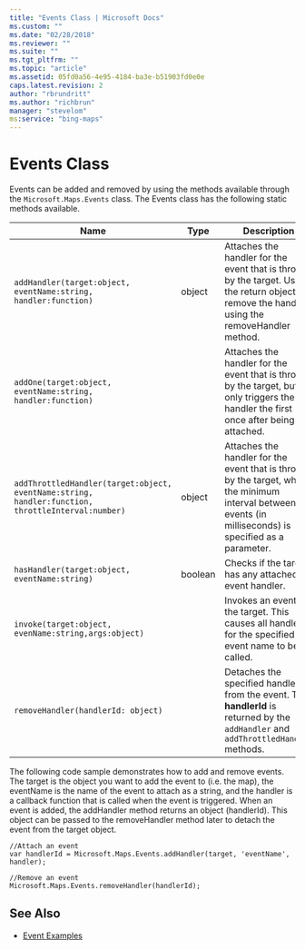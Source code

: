 ```yaml
---
title: "Events Class | Microsoft Docs"
ms.custom: ""
ms.date: "02/28/2018"
ms.reviewer: ""
ms.suite: ""
ms.tgt_pltfrm: ""
ms.topic: "article"
ms.assetid: 05fd0a56-4e95-4184-ba3e-b51903fd0e0e
caps.latest.revision: 2
author: "rbrundritt"
ms.author: "richbrun"
manager: "stevelom"
ms:service: "bing-maps"
---
```

# Events Class
Events can be added and removed by using the methods available through the `Microsoft.Maps.Events` class. The Events class has the following static methods available.

Name                                                                                            | Type      | Description
----------------------------------------------------------------------------------------------- | --------- | ------------------------
`addHandler(target:object, eventName:string, handler:function) `                                   | object    | Attaches the handler for the event that is thrown by the target. Use the return object to remove the handler using the removeHandler method. 
`addOne(target:object, eventName:string, handler:function)`                                                                                          |           | Attaches the handler for the event that is thrown by the target, but only triggers the handler the first once after being attached. 
`addThrottledHandler(target:object, eventName:string, handler:function, throttleInterval:number)` | object    | Attaches the handler for the event that is thrown by the target, where the minimum interval between events (in milliseconds) is specified as a parameter. 
`hasHandler(target:object, eventName:string)`                                                     | boolean   | Checks if the target has any attached event handler.
`invoke(target:object, evenName:string,args:object)`                                              |           | Invokes an event on the target. This causes all handlers for the specified event name to be called.
`removeHandler(handlerId: object)`                                                                |           | Detaches the specified handler from the event. The **handlerId** is returned by the `addHandler` and `addThrottledHandler` methods.

The following code sample demonstrates how to add and remove events. The target is the object you want to add the event to (i.e. the map), the eventName is the name of the event to attach as a string, and the handler is a callback function that is called when the event is triggered. When an event is added, the addHandler method returns an object (handlerId). This object can be passed to the removeHandler method later to detach the event from the target object.

```
//Attach an event
var handlerId = Microsoft.Maps.Events.addHandler(target, 'eventName', handler);

//Remove an event
Microsoft.Maps.Events.removeHandler(handlerId);
```

## See Also

* [Event Examples](../v8-web-control/event-examples.md)